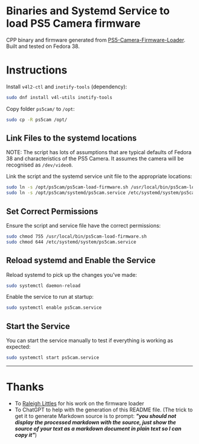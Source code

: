 # Binaries and Systemd Service to load PS5 Camera firmware 

CPP binary and firmware generated from [PS5-Camera-Firmware-Loader](https://github.com/raleighlittles/PS5-Camera-Firmware-Loader). Built and tested on Fedora 38.

# Instructions

Install `v4l2-ctl` and `inotify-tools` (dependency):
```bash
sudo dnf install v4l-utils inotify-tools
```

Copy folder `ps5cam/` to `/opt`:
```bash
sudo cp -R ps5cam /opt/
```

## Link Files to the systemd locations

NOTE: The script has lots of assumptions that are typical defaults of Fedora 38 and characteristics of the PS5 Camera. It assumes the camera will be recognised as `/dev/video0`. 

Link the script and the systemd service unit file to the appropriate locations:

```bash
sudo ln -s /opt/ps5cam/ps5cam-load-firmware.sh /usr/local/bin/ps5cam-load-firmware.sh
sudo ln -s /opt/ps5cam/systemd/ps5cam.service /etc/systemd/system/ps5cam.service
```

## Set Correct Permissions

Ensure the script and service file have the correct permissions:

```bash
sudo chmod 755 /usr/local/bin/ps5cam-load-firmware.sh
sudo chmod 644 /etc/systemd/system/ps5cam.service
```

## Reload systemd and Enable the Service

Reload systemd to pick up the changes you've made:

```bash
sudo systemctl daemon-reload
```

Enable the service to run at startup:

```bash
sudo systemctl enable ps5cam.service
```

## Start the Service 

You can start the service manually to test if everything is working as expected:

```bash
sudo systemctl start ps5cam.service
```
---

# Thanks
 - To [Raleigh Littles](https://github.com/raleighlittles) for his work on the firmware loader
 - To ChatGPT to help with the generation of this README file. (The trick to get it to generate Markdown source is to prompt: ***"you should not display the processed markdown with the source, just show the source of your text as a markdown document in plain text so I can copy it"***)